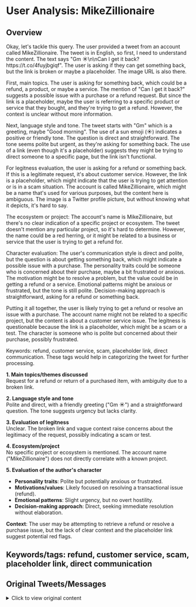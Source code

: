 # User Analysis: MikeZillionaire

## Overview

<think>
Okay, let's tackle this query. The user provided a tweet from an account called MikeZillionaire. The tweet is in English, so first, I need to understand the content. The text says "Gm ☀️\n\nCan I get it back? https://t.co/4fuyjbgiqf". The user is asking if they can get something back, but the link is broken or maybe a placeholder. The image URL is also there.

First, main topics. The user is asking for something back, which could be a refund, a product, or maybe a service. The mention of "Can I get it back?" suggests a possible issue with a purchase or a refund request. But since the link is a placeholder, maybe the user is referring to a specific product or service that they bought, and they're trying to get a refund. However, the context is unclear without more information.

Next, language style and tone. The tweet starts with "Gm" which is a greeting, maybe "Good morning". The use of a sun emoji (☀️) indicates a positive or friendly tone. The question is direct and straightforward. The tone seems polite but urgent, as they're asking for something back. The use of a link (even though it's a placeholder) suggests they might be trying to direct someone to a specific page, but the link isn't functional.

For legitness evaluation, the user is asking for a refund or something back. If this is a legitimate request, it's about customer service. However, the link is a placeholder, which might indicate that the user is trying to get attention or is in a scam situation. The account is called MikeZillionaire, which might be a name that's used for various purposes, but the content here is ambiguous. The image is a Twitter profile picture, but without knowing what it depicts, it's hard to say.

The ecosystem or project: The account's name is MikeZillionaire, but there's no clear indication of a specific project or ecosystem. The tweet doesn't mention any particular project, so it's hard to determine. However, the name could be a red herring, or it might be related to a business or service that the user is trying to get a refund for.

Character evaluation: The user's communication style is direct and polite, but the question is about getting something back, which might indicate a possible issue with a purchase. The personality traits could be someone who is concerned about their purchase, maybe a bit frustrated or anxious. The motivation might be to resolve a problem, but the value could be in getting a refund or a service. Emotional patterns might be anxious or frustrated, but the tone is still polite. Decision-making approach is straightforward, asking for a refund or something back.

Putting it all together, the user is likely trying to get a refund or resolve an issue with a purchase. The account name might not be related to a specific project, but the content is about a customer service issue. The legitness is questionable because the link is a placeholder, which might be a scam or a test. The character is someone who is polite but concerned about their purchase, possibly frustrated.

Keywords: refund, customer service, scam, placeholder link, direct communication. These tags would help in categorizing the tweet for further processing.
</think>

**1. Main topics/themes discussed**  
Request for a refund or return of a purchased item, with ambiguity due to a broken link.  

**2. Language style and tone**  
Polite and direct, with a friendly greeting ("Gm ☀️") and a straightforward question. The tone suggests urgency but lacks clarity.  

**3. Evaluation of legitness**  
Unclear. The broken link and vague context raise concerns about the legitimacy of the request, possibly indicating a scam or test.  

**4. Ecosystem/project**  
No specific project or ecosystem is mentioned. The account name ("MikeZillionaire") does not directly correlate with a known project.  

**5. Evaluation of the author's character**  
- **Personality traits**: Polite but potentially anxious or frustrated.  
- **Motivations/values**: Likely focused on resolving a transactional issue (refund).  
- **Emotional patterns**: Slight urgency, but no overt hostility.  
- **Decision-making approach**: Direct, seeking immediate resolution without elaboration.  

**Context**: The user may be attempting to retrieve a refund or resolve a purchase issue, but the lack of clear context and the placeholder link suggest potential red flags.  

**Keywords/tags**: refund, customer service, scam, placeholder link, direct communication
---
## Original Tweets/Messages

<details>
<summary>Click to view original content</summary>

| Type | Content |
|------|---------|
| messages | Gm ☀️

Can I get it back? https://t.co/4fuyjbgiqf |

</details>
